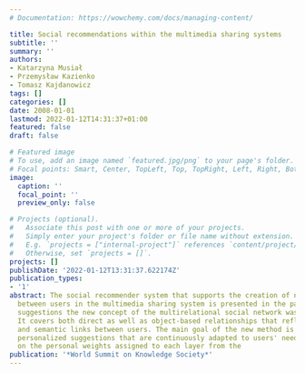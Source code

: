 ```yaml
---
# Documentation: https://wowchemy.com/docs/managing-content/

title: Social recommendations within the multimedia sharing systems
subtitle: ''
summary: ''
authors:
- Katarzyna Musiał
- Przemysław Kazienko
- Tomasz Kajdanowicz
tags: []
categories: []
date: 2008-01-01
lastmod: 2022-01-12T14:31:37+01:00
featured: false
draft: false

# Featured image
# To use, add an image named `featured.jpg/png` to your page's folder.
# Focal points: Smart, Center, TopLeft, Top, TopRight, Left, Right, BottomLeft, Bottom, BottomRight.
image:
  caption: ''
  focal_point: ''
  preview_only: false

# Projects (optional).
#   Associate this post with one or more of your projects.
#   Simply enter your project's folder or file name without extension.
#   E.g. `projects = ["internal-project"]` references `content/project/deep-learning/index.md`.
#   Otherwise, set `projects = []`.
projects: []
publishDate: '2022-01-12T13:31:37.622174Z'
publication_types:
- '1'
abstract: The social recommender system that supports the creation of new relations
  between users in the multimedia sharing system is presented in the paper. To generate
  suggestions the new concept of the multirelational social network was introduced.
  It covers both direct as well as object-based relationships that reflect social
  and semantic links between users. The main goal of the new method is to create the
  personalized suggestions that are continuously adapted to users' needs depending
  on the personal weights assigned to each layer from the
publication: '*World Summit on Knowledge Society*'
---
```

